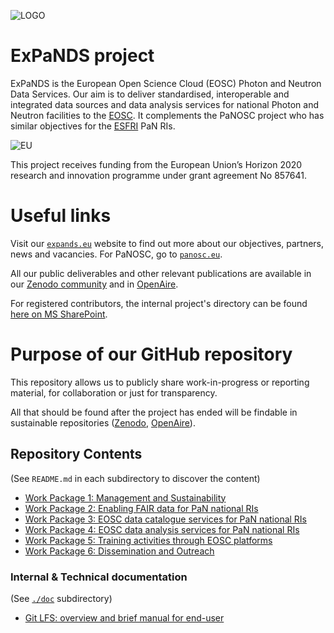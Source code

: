 ![LOGO](https://i2.wp.com/expands.eu/wp-content/uploads/2019/12/cloud-1.png?resize=1024%2C717&ssl=1)

# ExPaNDS project

ExPaNDS is the European Open Science Cloud (EOSC) Photon and Neutron Data Services. Our aim is to deliver standardised, interoperable and integrated data sources and data analysis services for national Photon and Neutron facilities to the [EOSC](https://www.eosc-portal.eu/). It complements the PaNOSC project who has similar objectives for the [ESFRI](https://www.esfri.eu/) PaN RIs.

![EU](https://i2.wp.com/expands.eu/wp-content/uploads/2019/09/eulogo.jpg?resize=100%2C67&ssl=1) 

This project receives funding from the European Union’s Horizon 2020 research and innovation programme under grant agreement No 857641.

# Useful links

Visit our [`expands.eu`](https://expands.eu) website to find out more about our objectives, partners, news and vacancies. For PaNOSC, go to [`panosc.eu`](https://panosc.eu).

All our public deliverables and other relevant publications are available in our [Zenodo community](https://zenodo.org/communities/expands/) and in [OpenAire](https://explore.openaire.eu/search/project?projectId=corda__h2020::9d87a9fbd7da1345ec6ba3a4710c4f68).

For registered contributors, the internal project's directory can be found [here on MS SharePoint](https://dlsltd.sharepoint.com/sites/GRA0046).

# Purpose of our GitHub repository
This repository allows us to publicly share work-in-progress or reporting material, for collaboration or just for transparency.

All that should be found after the project has ended will be findable in sustainable repositories ([Zenodo](https://zenodo.org/), [OpenAire](https://www.openaire.eu/)).

## Repository Contents

(See `README.md` in each subdirectory to discover the content)

- [Work Package 1: Management and Sustainability](./WP1)
- [Work Package 2: Enabling FAIR data for PaN national RIs](./WP2)
- [Work Package 3: EOSC data catalogue services for PaN national RIs](./WP3)
- [Work Package 4: EOSC data analysis services for PaN national RIs](./WP4)
- [Work Package 5: Training activities through EOSC platforms](./WP5)
- [Work Package 6: Dissemination and Outreach](./WP6)

### Internal & Technical documentation

(See [`./doc`](./doc) subdirectory)

- [Git LFS: overview and brief manual for end-user](./doc/git-lfs.md)


